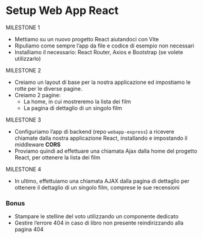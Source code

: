 # Setup Web App React
MILESTONE 1
- Mettiamo su un nuovo progetto React aiutandoci con Vite
- Ripuliamo come sempre l’app da file e codice di esempio non necessari
- Installiamo il necessario: React Router, Axios e Bootstrap (se volete utilizzarlo)

MILESTONE 2
- Creiamo un layout di base per la nostra applicazione ed impostiamo le rotte per le diverse pagine.
- Creiamo 2 pagine:
    - La home, in cui mostreremo la lista dei film
    - La pagina di dettaglio di un singolo film

MILESTONE 3
- Configuriamo l’app di backend (repo `webapp-express`) a ricevere chiamate dalla nostra applicazione React, installando e impostando il middleware **CORS**
- Proviamo quindi ad effettuare una chiamata Ajax dalla home del progetto React, per ottenere la lista dei film

MILESTONE 4
- In ultimo, effettuiamo una chiamata AJAX dalla pagina di dettaglio per ottenere il dettaglio di un singolo film, comprese le sue recensioni
### Bonus
- Stampare le stelline del voto utilizzando un componente dedicato
- Gestire l’errore 404 in caso di libro non presente reindirizzando alla pagina 404